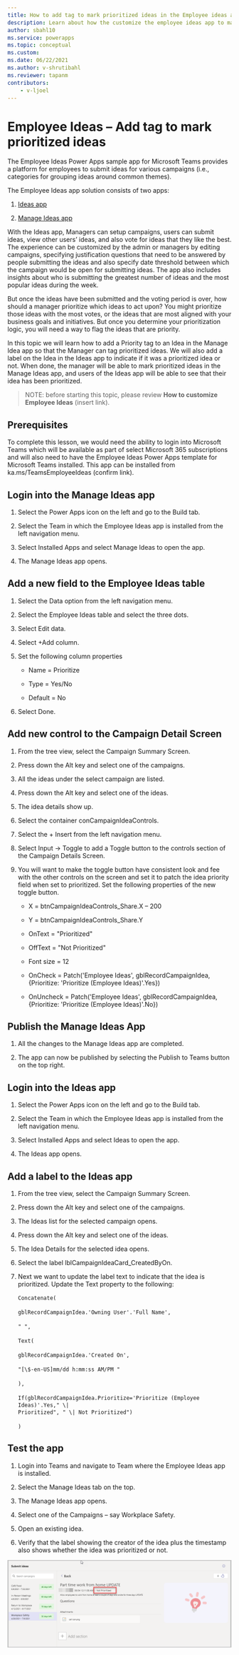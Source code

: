 ```yaml
---
title: How to add tag to mark prioritized ideas in the Employee ideas app
description: Learn about how the customize the employee ideas app to mark prioritized ideas
author: sbahl10
ms.service: powerapps
ms.topic: conceptual
ms.custom: 
ms.date: 06/22/2021
ms.author: v-shrutibahl
ms.reviewer: tapanm
contributors:
    - v-ljoel
---
```


# Employee Ideas – Add tag to mark prioritized ideas

The Employee Ideas Power Apps sample app for Microsoft Teams provides a platform for employees to submit ideas for various campaigns (i.e., categories for grouping ideas around common themes).

The Employee Ideas app solution consists of two apps:

1.  [Ideas app](https://docs.microsoft.com/powerapps/teams/bulletins#manage-bulletins-app)
    
2.  [Manage Ideas app](https://docs.microsoft.com/powerapps/teams/bulletins#bulletins-app)

With the Ideas app, Managers can setup campaigns, users can submit ideas, view other users’ ideas, and also vote for ideas that they like the best. The
experience can be customized by the admin or managers by editing campaigns, specifying justification questions that need to be answered by people submitting the ideas and also specify date threshold between which the campaign would be open for submitting ideas. The app also includes insights about who is submitting the greatest number of ideas and the most popular ideas during the week.

But once the ideas have been submitted and the voting period is over, how should a manager prioritize which ideas to act upon? You might prioritize those ideas with the most votes, or the ideas that are most aligned with your business goals and initiatives. But once you determine your prioritization logic, you will need a way to flag the ideas that are priority.

In this topic we will learn how to add a Priority tag to an Idea in the Manage Idea app so that the Manager can tag prioritized ideas. We will also add a label on the Idea in the Ideas app to indicate if it was a prioritized idea or not. When done, the manager will be able to mark prioritized ideas in the Manage Ideas app, and users of the Ideas app will be able to see that their idea has been prioritized.

> NOTE: before starting this topic, please review **How to customize Employee Ideas**  (insert link).

## Prerequisites

To complete this lesson, we would need the ability to login into Microsoft Teams which will be available as part of select Microsoft 365 subscriptions and will also need to have the Employee Ideas Power Apps template for Microsoft Teams installed. This app can be installed from ka.ms/TeamsEmployeeIdeas (confirm link).

## Login into the Manage Ideas app

1.  Select the Power Apps icon on the left and go to the Build tab.

2.  Select the Team in which the Employee Ideas app is installed from the left navigation menu.
    
3.  Select Installed Apps and select Manage Ideas to open the app.

4.  The Manage Ideas app opens.

## Add a new field to the Employee Ideas table

1.  Select the Data option from the left navigation menu.

2.  Select the Employee Ideas table and select the three dots.

3.  Select Edit data.

4.  Select +Add column.

5.  Set the following column properties

    - Name = Prioritize

    - Type = Yes/No

    - Default = No

6.  Select Done.

## Add new control to the Campaign Detail Screen

1.  From the tree view, select the Campaign Summary Screen.

2.  Press down the Alt key and select one of the campaigns.

3.  All the ideas under the select campaign are listed.

4.  Press down the Alt key and select one of the ideas.

5.  The idea details show up.

6.  Select the container conCampaignIdeaControls.

7.  Select the + Insert from the left navigation menu.

8.  Select Input -\> Toggle to add a Toggle button to the controls section of the Campaign Details Screen.
    
9.  You will want to make the toggle button have consistent look and fee with the other controls on the screen and set it to patch the idea priority field
    when set to prioritized. Set the following properties of the new toggle button.
    - X = btnCampaignIdeaControls_Share.X – 200
    
    - Y = btnCampaignIdeaControls_Share.Y
    
    - OnText = "Prioritized"
    
    - OffText = "Not Prioritized"
    
    - Font size = 12
    
    - OnCheck = Patch('Employee Ideas', gblRecordCampaignIdea, {Prioritize: 'Prioritize (Employee Ideas)'.Yes})
    
    - OnUncheck = Patch('Employee Ideas', gblRecordCampaignIdea, {Prioritize: 'Prioritize (Employee Ideas)'.No})

## Publish the Manage Ideas App

1.  All the changes to the Manage Ideas app are completed.

2.  The app can now be published by selecting the Publish to Teams button on the top right.

## Login into the Ideas app

1.  Select the Power Apps icon on the left and go to the Build tab.

2.  Select the Team in which the Employee Ideas app is installed from the left navigation menu.
    
3.  Select Installed Apps and select Ideas to open the app.

4.  The Ideas app opens.

## Add a label to the Ideas app

1.  From the tree view, select the Campaign Summary Screen.

2.  Press down the Alt key and select one of the campaigns.

3.  The Ideas list for the selected campaign opens.

4.  Press down the Alt key and select one of the ideas.

5.  The Idea Details for the selected idea opens.

6.  Select the label lblCampaignIdeaCard\_CreatedByOn.

7.  Next we want to update the label text to indicate that the idea is prioritized. Update the Text property to the following:
    
    ```
    Concatenate(
    
    gblRecordCampaignIdea.'Owning User'.'Full Name',
    
    " ",
    
    Text(
    
    gblRecordCampaignIdea.'Created On',
    
    "[\$-en-US]mm/dd h:mm:ss AM/PM "
    
    ),
    
    If(gblRecordCampaignIdea.Prioritize='Prioritize (Employee Ideas)'.Yes," \|
    Prioritized", " \| Not Prioritized")
    
    )
    ```
    
    

## Test the app

1.  Login into Teams and navigate to Team where the Employee Ideas app is installed.
    
2.  Select the Manage Ideas tab on the top.

3.  The Manage Ideas app opens.

4.  Select one of the Campaigns – say Workplace Safety.

5.  Open an existing idea.

6.  Verify that the label showing the creator of the idea plus the timestamp also shows whether the idea was prioritized or not.

![Priority displayed on Idea details screen](media/add-tag-to-mark-ideas-prioritized/priority-displayed-on-idea-details-screen.png "Priority displayed on Idea details screen")
